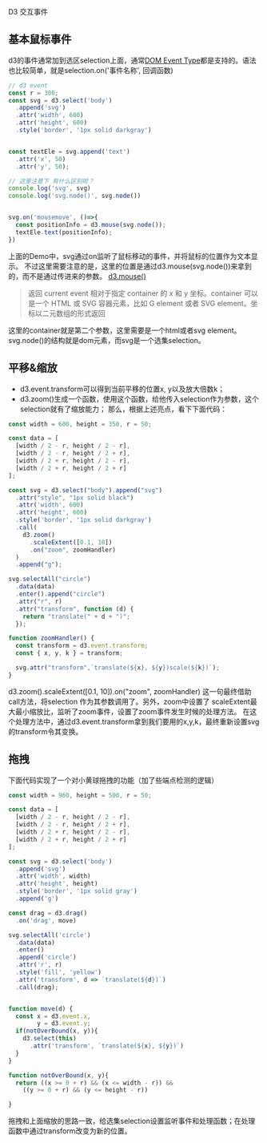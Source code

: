D3 交互事件

## 基本鼠标事件
d3的事件通常加到选区selection上面，通常[DOM Event Type](https://developer.mozilla.org/en-US/docs/Web/Events#Standard_events)都是支持的。语法也比较简单，就是selection.on('事件名称', 回调函数)
```js
// d3 event
const r = 300;
const svg = d3.select('body')
  .append('svg')
  .attr('width', 600)
  .attr('height', 600)
  .style('border', '1px solid darkgray')


const textEle = svg.append('text')
  .attr('x', 50)
  .attr('y', 50);

// 这里注意下 有什么区别呢？
console.log('svg', svg)
console.log('svg.node()', svg.node())


svg.on('mousemove', ()=>{
  const positionInfo = d3.mouse(svg.node());
  textEle.text(positionInfo);
})

```
上面的Demo中，svg通过on监听了鼠标移动的事件，并将鼠标的位置作为文本显示。
不过这里需要注意的是，这里的位置是通过d3.mouse(svg.node())来拿到的，而不是通过传进来的参数。
[d3.mouse()](https://github.com/xswei/d3-selection/blob/master/README.md#mouse)
> 返回 current event 相对于指定 container 的 x 和 y 坐标。container 可以是一个 HTML 或 SVG 容器元素，比如 G element 或者 SVG element。坐标以二元数组的形式返回

这里的container就是第二个参数，这里需要是一个html或者svg element。svg.node()的结构就是dom元素，而svg是一个选集selection。

## 平移&缩放
* d3.event.transform可以得到当前平移的位置x, y以及放大倍数k；
* d3.zoom()生成一个函数，使用这个函数，给他传入selection作为参数，这个selection就有了缩放能力；
那么，根据上述亮点，看下下面代码：

```js
const width = 600, height = 350, r = 50;

const data = [
  [width / 2 - r, height / 2 - r],
  [width / 2 - r, height / 2 + r],
  [width / 2 + r, height / 2 - r],
  [width / 2 + r, height / 2 + r]
];

const svg = d3.select("body").append("svg")
  .attr("style", "1px solid black")
  .attr('width', 600)
  .attr('height', 600)
  .style('border', '1px solid darkgray')
  .call(  
    d3.zoom()  
      .scaleExtent([0.1, 10]) 
      .on("zoom", zoomHandler)  
  )
  .append("g");

svg.selectAll("circle")
  .data(data)
  .enter().append("circle")
  .attr("r", r)
  .attr("transform", function (d) {
    return "translate(" + d + ")";
  });

function zoomHandler() {
  const transform = d3.event.transform;
  const { x, y, k } = transform;

  svg.attr("transform",`translate(${x}, ${y})scale(${k})`);
}
```
d3.zoom().scaleExtent([0.1, 10]).on("zoom", zoomHandler) 这一句最终借助call方法，将selection 作为其参数调用了。另外，zoom中设置了 scaleExtent最大最小缩放比，监听了zoom事件，设置了zoom事件发生时候的处理方法。
在这个处理方法中，通过d3.event.transform拿到我们要用的x,y,k，最终重新设置svg的transform令其变换。

## 拖拽
下面代码实现了一个对小黄球拖拽的功能（加了些端点检测的逻辑）
```js
const width = 960, height = 500, r = 50;

const data = [
  [width / 2 - r, height / 2 - r],
  [width / 2 - r, height / 2 + r],
  [width / 2 + r, height / 2 - r],
  [width / 2 + r, height / 2 + r]
];

const svg = d3.select('body')
  .append('svg')
  .attr('width', width)
  .attr('height', height)
  .style('border', '1px solid gray')
  .append('g')

const drag = d3.drag()
  .on('drag', move)

svg.selectAll('circle')
  .data(data)
  .enter()
  .append('circle')
  .attr('r', r)
  .style('fill', 'yellow')
  .attr('transform', d => `translate(${d})`)
  .call(drag);


function move(d) {
  const x = d3.event.x,
        y = d3.event.y;
  if(notOverBound(x, y)){
    d3.select(this)
      .attr('transform', `translate(${x}, ${y})`)
  }
}

function notOverBound(x, y){
  return ((x >= 0 + r) && (x <= width - r)) &&
    ((y >= 0 + r) && (y <= height - r))

}

```

拖拽和上面缩放的思路一致，给选集selection设置监听事件和处理函数；在处理函数中通过transform改变为新的位置。
